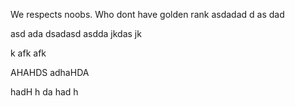 We respects noobs. Who dont have golden rank
asdadad
d
as
dad

asd
ada
dsadasd
asdda
jkdas
jk

k
afk
afk

AHAHDS
  adhaHDA
  
  hadH
  h
  da
  had
  h 
